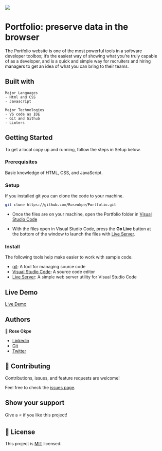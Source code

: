 ![](https://img.shields.io/badge/Microverse-blueviolet)

# Portfolio: preserve data in the browser
 The Portfolio website is one of the most powerful tools in a software developer toolbox; it’s the easiest way of showing what you’re truly capable of as a developer, and is a quick and simple way for recruiters and hiring managers to get an idea of what you can bring to their teams.

## Built with 
    Major Languages
    - Html and CSS
    - Javascript
    
    Major Technologies
    - VS code as IDE
    - Git and Github
    - Linters

## Getting Started
To get a local copy up and running, follow the steps in Setup below.

### Prerequisites
Basic knowledge of HTML, CSS, and JavaScript.

### Setup
If you installed git you can clone the code to your machine.

```bash
git clone https://github.com/Roseokpe/Portfolio.git
```

- Once the files are on your machine, open the Portfolio folder in [Visual Studio Code](https://code.visualstudio.com/)

- With the files open in Visual Studio Code, press the **Go Live** button at the bottom of the window to launch the files with [Live Server](https://marketplace.visualstudio.com/items?itemName=ritwickdey.LiveServer).

### Install

The following tools help make easier to work with sample code.

- [git](https://git-scm.com/downloads): A tool for managing source code
- [Visual Studio Code](https://code.visualstudio.com/): A source code editor
- [Live Server](https://marketplace.visualstudio.com/items?itemName=ritwickdey.LiveServer): A simple web server utility for Visual Studio Code


## Live Demo
 [Live Demo](https://roseokpe.github.io/Portfolio/)
 
 
 ## Authors
 
👤 **Rose Okpe**

- [Linkedin](https://www.linkedin.com/in/rose-okpe-0334b5177/)
- [Git](https://github.com/Roseokpe)
- [Twitter](https://twitter.com/roseokpe)

## 🤝 Contributing

Contributions, issues, and feature requests are welcome!

Feel free to check the [issues page](https://github.com/Roseokpe/Portfolio/issues).

## Show your support

Give a ⭐️ if you like this project!


## 📝 License

This project is [MIT](./MIT.md) licensed.
